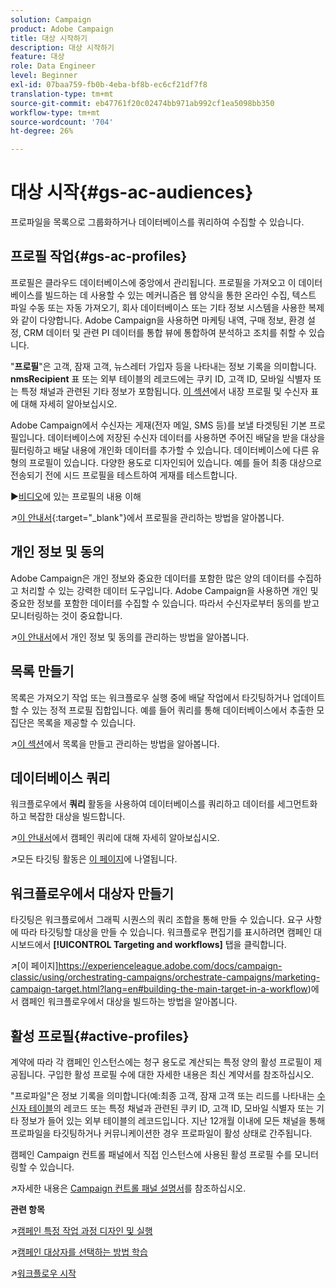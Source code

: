 ```yaml
---
solution: Campaign
product: Adobe Campaign
title: 대상 시작하기
description: 대상 시작하기
feature: 대상
role: Data Engineer
level: Beginner
exl-id: 07baa759-fb0b-4eba-bf8b-ec6cf21df7f8
translation-type: tm+mt
source-git-commit: eb47761f20c02474bb971ab992cf1ea5098bb350
workflow-type: tm+mt
source-wordcount: '704'
ht-degree: 26%

---
```


# 대상 시작{#gs-ac-audiences}

프로파일을 목록으로 그룹화하거나 데이터베이스를 쿼리하여 수집할 수 있습니다.

## 프로필 작업{#gs-ac-profiles}

프로필은 클라우드 데이터베이스에 중앙에서 관리됩니다. 프로필을 가져오고 이 데이터베이스를 빌드하는 데 사용할 수 있는 메커니즘은 웹 양식을 통한 온라인 수집, 텍스트 파일 수동 또는 자동 가져오기, 회사 데이터베이스 또는 기타 정보 시스템을 사용한 복제와 같이 다양합니다. Adobe Campaign을 사용하면 마케팅 내역, 구매 정보, 환경 설정, CRM 데이터 및 관련 PI 데이터를 통합 뷰에 통합하여 분석하고 조치를 취할 수 있습니다.

&quot;**프로필**&quot;은 고객, 잠재 고객, 뉴스레터 가입자 등을 나타내는 정보 기록을 의미합니다.
**nmsRecipient** 표 또는 외부 테이블의 레코드에는 쿠키 ID, 고객 ID, 모바일 식별자 또는 특정 채널과 관련된 기타 정보가 포함됩니다. [이 섹션](../dev/datamodel.md#ootb-profiles)에서 내장 프로필 및 수신자 표에 대해 자세히 알아보십시오.

Adobe Campaign에서 수신자는 게재(전자 메일, SMS 등)를 보낼 타겟팅된 기본 프로필입니다. 데이터베이스에 저장된 수신자 데이터를 사용하면 주어진 배달을 받을 대상을 필터링하고 배달 내용에 개인화 데이터를 추가할 수 있습니다. 데이터베이스에 다른 유형의 프로필이 있습니다. 다양한 용도로 디자인되어 있습니다. 예를 들어 최종 대상으로 전송되기 전에 시드 프로필을 테스트하여 게재를 테스트합니다.

:arrow_forward:[비디오](https://video.tv.adobe.com/v/35611?quality=12)에 있는 프로필의 내용 이해

:arrow_upper_right:[이 안내서](https://experienceleague.adobe.com/docs/campaign-classic/using/getting-started/profile-management/about-profiles.html{{){:target=&quot;_blank&quot;}에서 프로필을 관리하는 방법을 알아봅니다.

## 개인 정보 및 동의

Adobe Campaign은 개인 정보와 중요한 데이터를 포함한 많은 양의 데이터를 수집하고 처리할 수 있는 강력한 데이터 도구입니다. Adobe Campaign을 사용하면 개인 및 중요한 정보를 포함한 데이터를 수집할 수 있습니다. 따라서 수신자로부터 동의를 받고 모니터링하는 것이 중요합니다.

:arrow_upper_right:[이 안내서](https://experienceleague.corp.adobe.com/docs/campaign-classic/using/getting-started/privacy/privacy-and-recommendations.html)에서 개인 정보 및 동의를 관리하는 방법을 알아봅니다.


## 목록 만들기

목록은 가져오기 작업 또는 워크플로우 실행 중에 배달 작업에서 타깃팅하거나 업데이트할 수 있는 정적 프로필 집합입니다. 예를 들어 쿼리를 통해 데이터베이스에서 추출한 모집단은 목록을 제공할 수 있습니다.

:arrow_upper_right:[이 섹션](https://experienceleague.adobe.com/docs/campaign-classic/using/getting-started/profile-management/creating-and-managing-lists.html)에서 목록을 만들고 관리하는 방법을 알아봅니다.

## 데이터베이스 쿼리

워크플로우에서 **쿼리** 활동을 사용하여 데이터베이스를 쿼리하고 데이터를 세그먼트화하고 복잡한 대상을 빌드합니다.

:arrow_upper_right:[이 안내서](https://experienceleague.adobe.com/docs/campaign-classic/using/automating-with-workflows/introduction/targeting-data.html)에서 캠페인 쿼리에 대해 자세히 알아보십시오.

:arrow_upper_right:모든 타깃팅 활동은 [이 페이지](https://experienceleague.adobe.com/docs/campaign-classic/using/automating-with-workflows/targeting-activities/about-targeting-activities.html)에 나열됩니다.

## 워크플로우에서 대상자 만들기

타깃팅은 워크플로에서 그래픽 시퀀스의 쿼리 조합을 통해 만들 수 있습니다. 요구 사항에 따라 타깃팅할 대상을 만들 수 있습니다. 워크플로우 편집기를 표시하려면 캠페인 대시보드에서 **[!UICONTROL Targeting and workflows]** 탭을 클릭합니다.

:arrow_upper_right:[이 페이지]https://experienceleague.adobe.com/docs/campaign-classic/using/orchestrating-campaigns/orchestrate-campaigns/marketing-campaign-target.html?lang=en#building-the-main-target-in-a-workflow)에서 캠페인 워크플로우에서 대상을 빌드하는 방법을 알아봅니다.


## 활성 프로필{#active-profiles}

계약에 따라 각 캠페인 인스턴스에는 청구 용도로 계산되는 특정 양의 활성 프로필이 제공됩니다. 구입한 활성 프로필 수에 대한 자세한 내용은 최신 계약서를 참조하십시오.

&quot;프로파일&quot;은 정보 기록을 의미합니다(예:최종 고객, 잠재 고객 또는 리드를 나타내는 [수신자 테이블](../dev/datamodel.md)의 레코드 또는 특정 채널과 관련된 쿠키 ID, 고객 ID, 모바일 식별자 또는 기타 정보가 들어 있는 외부 테이블의 레코드입니다. 지난 12개월 이내에 모든 채널을 통해 프로파일을 타깃팅하거나 커뮤니케이션한 경우 프로파일이 활성 상태로 간주됩니다.

캠페인 Campaign 컨트롤 패널에서 직접 인스턴스에 사용된 활성 프로필 수를 모니터링할 수 있습니다.

:arrow_upper_right:자세한 내용은 [Campaign 컨트롤 패널 설명서](https://docs.adobe.com/content/help/en/control-panel/using/performance-monitoring/active-profiles-monitoring.html)를 참조하십시오.


**관련 항목**

:arrow_upper_right:[캠페인 특정 작업 과정 디자인 및 실행](https://experienceleague.adobe.com/docs/campaign-classic/using/automating-with-workflows/introduction/building-a-workflow.html)

:arrow_upper_right:[캠페인 대상자를 선택하는 방법 학습](https://experienceleague.adobe.com/docs/campaign-classic/using/orchestrating-campaigns/orchestrate-campaigns/marketing-campaign-target.html)

:arrow_upper_right:[워크플로우 시작](https://experienceleague.adobe.com/docs/campaign-classic/using/automating-with-workflows/introduction/about-workflows.html)
